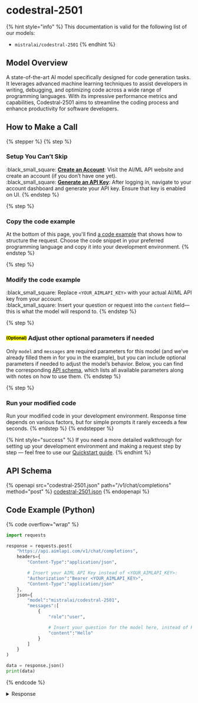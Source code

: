# codestral-2501

{% hint style="info" %}
This documentation is valid for the following list of our models:

* `mistralai/codestral-2501`
{% endhint %}

## Model Overview

A state-of-the-art AI model specifically designed for code generation tasks. It leverages advanced machine learning techniques to assist developers in writing, debugging, and optimizing code across a wide range of programming languages. With its impressive performance metrics and capabilities, Codestral-2501 aims to streamline the coding process and enhance productivity for software developers.

## How to Make a Call

{% stepper %}
{% step %}
### Setup You Can’t Skip&#x20;

:black\_small\_square:  [**Create an Account**](https://aimlapi.com/app/sign-up): Visit the AI/ML API website and create an account (if you don’t have one yet).\
:black\_small\_square:  [**Generate an API Key**](https://aimlapi.com/app/keys): After logging in, navigate to your account dashboard and generate your API key. Ensure that key is enabled on UI.
{% endstep %}

{% step %}
### Copy the code example

At the bottom of this page, you'll find [a code example](codestral-2501.md#code-example-python) that shows how to structure the request. Choose the code snippet in your preferred programming language and copy it into your development environment.
{% endstep %}

{% step %}
### Modify the code example

:black\_small\_square:  Replace `<YOUR_AIMLAPI_KEY>` with your actual AI/ML API key from your account.\
:black\_small\_square:  Insert your question or request into the `content` field—this is what the model will respond to.
{% endstep %}

{% step %}
### <sup><sub><mark style="background-color:yellow;">(Optional)<mark style="background-color:yellow;"><sub></sup> Adjust other optional parameters if needed

Only `model` and `messages` are required parameters for this model (and we’ve already filled them in for you in the example), but you can include optional parameters if needed to adjust the model’s behavior. Below, you can find the corresponding [API schema](codestral-2501.md#api-schema), which lists all available parameters along with notes on how to use them.
{% endstep %}

{% step %}
### Run your modified code

Run your modified code in your development environment. Response time depends on various factors, but for simple prompts it rarely exceeds a few seconds.
{% endstep %}
{% endstepper %}

{% hint style="success" %}
If you need a more detailed walkthrough for setting up your development environment and making a request step by step — feel free to use our [Quickstart guide](../../../quickstart/setting-up.md).
{% endhint %}

## API Schema

{% openapi src="codestral-2501.json" path="/v1/chat/completions" method="post" %}
[codestral-2501.json](codestral-2501.json)
{% endopenapi %}

## Code Example (Python)

{% code overflow="wrap" %}
```python
import requests

response = requests.post(
    "https://api.aimlapi.com/v1/chat/completions",
    headers={
        "Content-Type":"application/json", 

        # Insert your AIML API Key instead of <YOUR_AIMLAPI_KEY>:
        "Authorization":"Bearer <YOUR_AIMLAPI_KEY>",
        "Content-Type":"application/json"
    },
    json={
        "model":"mistralai/codestral-2501",
        "messages":[
            {
                "role":"user",

                # Insert your question for the model here, instead of Hello:
                "content":"Hello"
            }
        ]
    }
)

data = response.json()
print(data)
```
{% endcode %}

<details>

<summary>Response</summary>

{% code overflow="wrap" %}
```json5
{'id': 'gen-1744193708-z5x9cDUsMGeYB5bKcFxb', 'object': 'chat.completion', 'choices': [{'index': 0, 'finish_reason': 'stop', 'logprobs': None, 'message': {'role': 'assistant', 'content': "Hello! How can I assist you today? If you're up for it, I can tell a joke to start things off. Here it is:\n\nWhat do you call a fake noodle?\n\nAn impasta! 🍝\n\nHow about you? Feel free to share a joke or a topic you'd like to discuss.", 'refusal': None}}], 'created': 1744193708, 'model': 'mistralai/codestral-2501', 'usage': {'prompt_tokens': 3, 'completion_tokens': 133, 'total_tokens': 136}}
```
{% endcode %}

</details>
